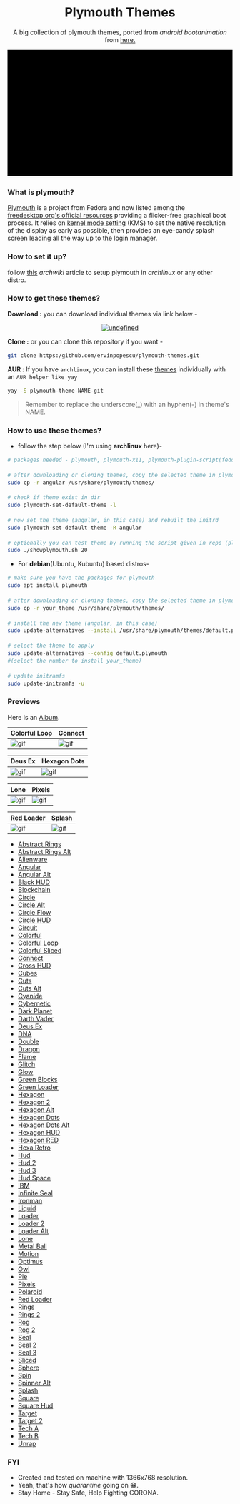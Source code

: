 <h1 align="center">Plymouth Themes</h1>

<p align="center">
A big collection of plymouth themes, ported from <i>android bootanimation</i> from <a href="https:/forum.xda-developers.com/android/themes/alienware-t3721978">here.</a>
</p>

![](./previews/Lone.gif)

### What is plymouth?

[Plymouth](http:/www.freedesktop.org/wiki/Software/Plymouth) is a project from Fedora and now listed among the [freedesktop.org's official resources](https:/www.freedesktop.org/wiki/Software/#graphicsdriverswindowsystemsandsupportinglibraries) providing a flicker-free graphical boot process. It relies on [kernel mode setting](https:/wiki.archlinux.org/index.php/Kernel_mode_setting) (KMS) to set the native resolution of the display as early as possible, then provides an eye-candy splash screen leading all the way up to the login manager.

### How to set it up?

follow [this](https:/wiki.archlinux.org/index.php/plymouth) *archwiki* article to setup plymouth in *archlinux* or any other distro.

### How to get these themes?

**Download :** you can download individual themes via link below -
<p align="center">
  <a href="./all_themes"><img alt="undefined" src="https:/img.shields.io/badge/Download-Here-orange?style=for-the-badge&logo=github"></a>
</p>

**Clone :** or you can clone this repository if you want - 
```bash
git clone https:/github.com/ervinpopescu/plymouth-themes.git
```

**AUR :** If you have `archlinux`, you can install these [themes](https:/aur.archlinux.org/packages/?O=0&K=adi1090x) individually with an `AUR helper like yay`
```bash
yay -S plymouth-theme-NAME-git
```
> Remember to replace the underscore(\_) with an hyphen(-) in theme's NAME.


### How to use these themes?

+ follow the step below (I'm using **archlinux** here)- 
```bash
# packages needed - plymouth, plymouth-x11, plymouth-plugin-script(fedora)

# after downloading or cloning themes, copy the selected theme in plymouth theme dir
sudo cp -r angular /usr/share/plymouth/themes/

# check if theme exist in dir
sudo plymouth-set-default-theme -l

# now set the theme (angular, in this case) and rebuilt the initrd
sudo plymouth-set-default-theme -R angular

# optionally you can test theme by running the script given in repo (plymouth-x11 required)
sudo ./showplymouth.sh 20
```
+ For **debian**(Ubuntu, Kubuntu) based distros-
```bash
# make sure you have the packages for plymouth
sudo apt install plymouth

# after downloading or cloning themes, copy the selected theme in plymouth theme dir
sudo cp -r your_theme /usr/share/plymouth/themes/

# install the new theme (angular, in this case)
sudo update-alternatives --install /usr/share/plymouth/themes/default.plymouth default.plymouth /usr/share/plymouth/themes/your_theme/your_theme.plymouth 100

# select the theme to apply
sudo update-alternatives --config default.plymouth
#(select the number to install your_theme)

# update initramfs
sudo update-initramfs -u
``` 
### Previews

Here is an [Album](https:/www.buymeacoffee.com/p/44845).


Colorful Loop|Connect
--|--
![gif](https:/raw.githubusercontent.com/ervinpopescu/plymouth-themes/main/previews/Colorful-Loop.gif)|![gif](https:/raw.githubusercontent.com/ervinpopescu/plymouth-themes/main/previews/Connect.gif)


Deus Ex|Hexagon Dots
--|--
![gif](https:/raw.githubusercontent.com/ervinpopescu/plymouth-themes/main/previews/Deus-Ex.gif)|![gif](https:/raw.githubusercontent.com/ervinpopescu/plymouth-themes/main/previews/Hexagon-Dots.gif)


Lone|Pixels
--|--
![gif](https:/raw.githubusercontent.com/ervinpopescu/plymouth-themes/main/previews/Lone.gif)|![gif](https:/raw.githubusercontent.com/ervinpopescu/plymouth-themes/main/previews/Pixels.gif)


Red Loader|Splash
--|--
![gif](https:/raw.githubusercontent.com/ervinpopescu/plymouth-themes/main/previews/Red-Loader.gif)|![gif](https:/raw.githubusercontent.com/ervinpopescu/plymouth-themes/main/previews/Splash.gif)


+ [Abstract Rings](https:/raw.githubusercontent.com/ervinpopescu/plymouth-themes/main/previews/Abstract-Rings.gif)
+ [Abstract Rings Alt](https:/raw.githubusercontent.com/ervinpopescu/plymouth-themes/main/previews/Abstract-Rings-Alt.gif)
+ [Alienware](https:/raw.githubusercontent.com/ervinpopescu/plymouth-themes/main/previews/Alienware.gif)
+ [Angular](https:/raw.githubusercontent.com/ervinpopescu/plymouth-themes/main/previews/Angular-Alt.gif)
+ [Angular Alt](https:/raw.githubusercontent.com/ervinpopescu/plymouth-themes/main/previews/Angular.gif)
+ [Black HUD](https:/raw.githubusercontent.com/ervinpopescu/plymouth-themes/main/previews/Black-HUD.gif)
+ [Blockchain](https:/raw.githubusercontent.com/ervinpopescu/plymouth-themes/main/previews/Blockchain.gif)
+ [Circle](https:/raw.githubusercontent.com/ervinpopescu/plymouth-themes/main/previews/Circle.gif)
+ [Circle Alt](https:/raw.githubusercontent.com/ervinpopescu/plymouth-themes/main/previews/Circle-Alt.gif)
+ [Circle Flow](https:/raw.githubusercontent.com/ervinpopescu/plymouth-themes/main/previews/Circle-Flow.gif)
+ [Circle HUD](https:/raw.githubusercontent.com/ervinpopescu/plymouth-themes/main/previews/Circle-HUD.gif)
+ [Circuit](https:/raw.githubusercontent.com/ervinpopescu/plymouth-themes/main/previews/Circuit.gif)
+ [Colorful](https:/raw.githubusercontent.com/ervinpopescu/plymouth-themes/main/previews/Colorful.gif)
+ [Colorful Loop](https:/raw.githubusercontent.com/ervinpopescu/plymouth-themes/main/previews/Colorful-Loop.gif)
+ [Colorful Sliced](https:/raw.githubusercontent.com/ervinpopescu/plymouth-themes/main/previews/Colorful-Sliced.gif)
+ [Connect](https:/raw.githubusercontent.com/ervinpopescu/plymouth-themes/main/previews/Connect.gif)
+ [Cross HUD](https:/raw.githubusercontent.com/ervinpopescu/plymouth-themes/main/previews/Cross-HUD.gif)
+ [Cubes](https:/raw.githubusercontent.com/ervinpopescu/plymouth-themes/main/previews/Cubes.gif)
+ [Cuts](https:/raw.githubusercontent.com/ervinpopescu/plymouth-themes/main/previews/Cuts.gif)
+ [Cuts Alt](https:/raw.githubusercontent.com/ervinpopescu/plymouth-themes/main/previews/Cuts-Alt.gif)
+ [Cyanide](https:/raw.githubusercontent.com/ervinpopescu/plymouth-themes/main/previews/Cyanide.gif)
+ [Cybernetic](https:/raw.githubusercontent.com/ervinpopescu/plymouth-themes/main/previews/Cybernetic.gif)
+ [Dark Planet](https:/raw.githubusercontent.com/ervinpopescu/plymouth-themes/main/previews/Dark-Planet.gif)
+ [Darth Vader](https:/raw.githubusercontent.com/ervinpopescu/plymouth-themes/main/previews/Darth-Vader.gif)
+ [Deus Ex](https:/raw.githubusercontent.com/ervinpopescu/plymouth-themes/main/previews/Deus-Ex.gif)
+ [DNA](https:/raw.githubusercontent.com/ervinpopescu/plymouth-themes/main/previews/DNA.gif)
+ [Double](https:/raw.githubusercontent.com/ervinpopescu/plymouth-themes/main/previews/Double.gif)
+ [Dragon](https:/raw.githubusercontent.com/ervinpopescu/plymouth-themes/main/previews/Dragon.gif)
+ [Flame](https:/raw.githubusercontent.com/ervinpopescu/plymouth-themes/main/previews/Flame.gif)
+ [Glitch](https:/raw.githubusercontent.com/ervinpopescu/plymouth-themes/main/previews/Glitch.gif)
+ [Glow](https:/raw.githubusercontent.com/ervinpopescu/plymouth-themes/main/previews/Glow.gif)
+ [Green Blocks](https:/raw.githubusercontent.com/ervinpopescu/plymouth-themes/main/previews/Green-Blocks.gif)
+ [Green Loader](https:/raw.githubusercontent.com/ervinpopescu/plymouth-themes/main/previews/Green-Loader.gif)
+ [Hexagon](https:/raw.githubusercontent.com/ervinpopescu/plymouth-themes/main/previews/Hexagon.gif)
+ [Hexagon 2](https:/raw.githubusercontent.com/ervinpopescu/plymouth-themes/main/previews/Hexagon-2.gif)
+ [Hexagon Alt](https:/raw.githubusercontent.com/ervinpopescu/plymouth-themes/main/previews/Hexagon-Alt.gif)
+ [Hexagon Dots](https:/raw.githubusercontent.com/ervinpopescu/plymouth-themes/main/previews/Hexagon-Dots.gif)
+ [Hexagon Dots Alt](https:/raw.githubusercontent.com/ervinpopescu/plymouth-themes/main/previews/Hexagon-Dots-Alt.gif)
+ [Hexagon HUD](https:/raw.githubusercontent.com/ervinpopescu/plymouth-themes/main/previews/Hexagon-HUD.gif)
+ [Hexagon RED](https:/raw.githubusercontent.com/ervinpopescu/plymouth-themes/main/previews/Hexagon-RED.gif)
+ [Hexa Retro](https:/raw.githubusercontent.com/ervinpopescu/plymouth-themes/main/previews/Hexa-Retro.gif)
+ [Hud](https:/raw.githubusercontent.com/ervinpopescu/plymouth-themes/main/previews/Hud-2.gif)
+ [Hud 2](https:/raw.githubusercontent.com/ervinpopescu/plymouth-themes/main/previews/Hud-3.gif)
+ [Hud 3](https:/raw.githubusercontent.com/ervinpopescu/plymouth-themes/main/previews/Hud.gif)
+ [Hud Space](https:/raw.githubusercontent.com/ervinpopescu/plymouth-themes/main/previews/Hud-Space.gif)
+ [IBM](https:/raw.githubusercontent.com/ervinpopescu/plymouth-themes/main/previews/IBM.gif)
+ [Infinite Seal](https:/raw.githubusercontent.com/ervinpopescu/plymouth-themes/main/previews/Infinite-Seal.gif)
+ [Ironman](https:/raw.githubusercontent.com/ervinpopescu/plymouth-themes/main/previews/Ironman.gif)
+ [Liquid](https:/raw.githubusercontent.com/ervinpopescu/plymouth-themes/main/previews/Liquid.gif)
+ [Loader](https:/raw.githubusercontent.com/ervinpopescu/plymouth-themes/main/previews/Loader-2.gif)
+ [Loader 2](https:/raw.githubusercontent.com/ervinpopescu/plymouth-themes/main/previews/Loader-Alt.gif)
+ [Loader Alt](https:/raw.githubusercontent.com/ervinpopescu/plymouth-themes/main/previews/Loader.gif)
+ [Lone](https:/raw.githubusercontent.com/ervinpopescu/plymouth-themes/main/previews/Lone.gif)
+ [Metal Ball](https:/raw.githubusercontent.com/ervinpopescu/plymouth-themes/main/previews/Metal-Ball.gif)
+ [Motion](https:/raw.githubusercontent.com/ervinpopescu/plymouth-themes/main/previews/Motion.gif)
+ [Optimus](https:/raw.githubusercontent.com/ervinpopescu/plymouth-themes/main/previews/Optimus.gif)
+ [Owl](https:/raw.githubusercontent.com/ervinpopescu/plymouth-themes/main/previews/Owl.gif)
+ [Pie](https:/raw.githubusercontent.com/ervinpopescu/plymouth-themes/main/previews/Pie.gif)
+ [Pixels](https:/raw.githubusercontent.com/ervinpopescu/plymouth-themes/main/previews/Pixels.gif)
+ [Polaroid](https:/raw.githubusercontent.com/ervinpopescu/plymouth-themes/main/previews/Polaroid.gif)
+ [Red Loader](https:/raw.githubusercontent.com/ervinpopescu/plymouth-themes/main/previews/Red-Loader.gif)
+ [Rings](https:/raw.githubusercontent.com/ervinpopescu/plymouth-themes/main/previews/Rings-2.gif)
+ [Rings 2](https:/raw.githubusercontent.com/ervinpopescu/plymouth-themes/main/previews/Rings.gif)
+ [Rog](https:/raw.githubusercontent.com/ervinpopescu/plymouth-themes/main/previews/Rog-2.gif)
+ [Rog 2](https:/raw.githubusercontent.com/ervinpopescu/plymouth-themes/main/previews/Rog.gif)
+ [Seal](https:/raw.githubusercontent.com/ervinpopescu/plymouth-themes/main/previews/Seal-2.gif)
+ [Seal 2](https:/raw.githubusercontent.com/ervinpopescu/plymouth-themes/main/previews/Seal-3.gif)
+ [Seal 3](https:/raw.githubusercontent.com/ervinpopescu/plymouth-themes/main/previews/Seal.gif)
+ [Sliced](https:/raw.githubusercontent.com/ervinpopescu/plymouth-themes/main/previews/Sliced.gif)
+ [Sphere](https:/raw.githubusercontent.com/ervinpopescu/plymouth-themes/main/previews/Sphere.gif)
+ [Spin](https:/raw.githubusercontent.com/ervinpopescu/plymouth-themes/main/previews/Spin.gif)
+ [Spinner Alt](https:/raw.githubusercontent.com/ervinpopescu/plymouth-themes/main/previews/Spinner-Alt.gif)
+ [Splash](https:/raw.githubusercontent.com/ervinpopescu/plymouth-themes/main/previews/Splash.gif)
+ [Square](https:/raw.githubusercontent.com/ervinpopescu/plymouth-themes/main/previews/Square.gif)
+ [Square Hud](https:/raw.githubusercontent.com/ervinpopescu/plymouth-themes/main/previews/Square-Hud.gif)
+ [Target](https:/raw.githubusercontent.com/ervinpopescu/plymouth-themes/main/previews/Target-2.gif)
+ [Target 2](https:/raw.githubusercontent.com/ervinpopescu/plymouth-themes/main/previews/Target.gif)
+ [Tech A](https:/raw.githubusercontent.com/ervinpopescu/plymouth-themes/main/previews/Tech-A.gif)
+ [Tech B](https:/raw.githubusercontent.com/ervinpopescu/plymouth-themes/main/previews/Tech-B.gif)
+ [Unrap](https:/raw.githubusercontent.com/ervinpopescu/plymouth-themes/main/previews/Unrap.gif)

### FYI
+ Created and tested on machine with 1366x768 resolution.
+ Yeah, that's how *quarantine* going on :grin:.
+ Stay Home - Stay Safe, Help Fighting CORONA.
